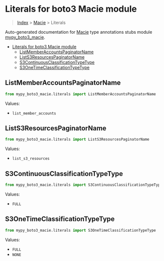 # Literals for boto3 Macie module

> [Index](..) > [Macie](.) > Literals

Auto-generated documentation for
[Macie](https://boto3.amazonaws.com/v1/documentation/api/1.17.71/reference/services/macie.html#Macie)
type annotations stubs module
[mypy_boto3_macie](https://pypi.org/project/mypy-boto3-macie/).

- [Literals for boto3 Macie module](#literals-for-boto3-macie-module)
  - [ListMemberAccountsPaginatorName](#listmemberaccountspaginatorname)
  - [ListS3ResourcesPaginatorName](#lists3resourcespaginatorname)
  - [S3ContinuousClassificationTypeType](#s3continuousclassificationtypetype)
  - [S3OneTimeClassificationTypeType](#s3onetimeclassificationtypetype)

## ListMemberAccountsPaginatorName

```python
from mypy_boto3_macie.literals import ListMemberAccountsPaginatorName
```

Values:

- `list_member_accounts`

## ListS3ResourcesPaginatorName

```python
from mypy_boto3_macie.literals import ListS3ResourcesPaginatorName
```

Values:

- `list_s3_resources`

## S3ContinuousClassificationTypeType

```python
from mypy_boto3_macie.literals import S3ContinuousClassificationTypeType
```

Values:

- `FULL`

## S3OneTimeClassificationTypeType

```python
from mypy_boto3_macie.literals import S3OneTimeClassificationTypeType
```

Values:

- `FULL`
- `NONE`
